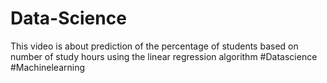 # Data-Science
This video is about prediction of the percentage of students based on number of study hours using the linear regression algorithm #Datascience #Machinelearning
